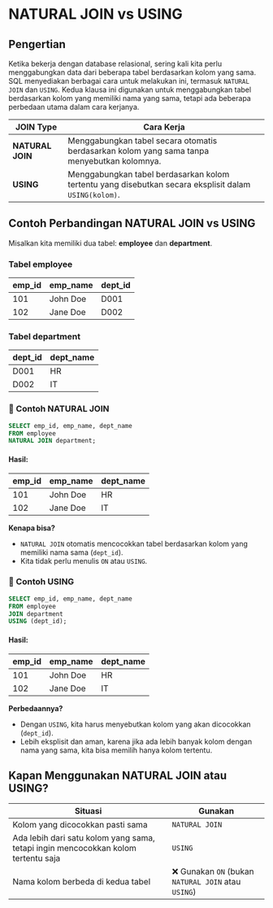 # NATURAL JOIN vs USING

## Pengertian

Ketika bekerja dengan database relasional, sering kali kita perlu menggabungkan data dari beberapa tabel berdasarkan kolom yang sama. SQL menyediakan berbagai cara untuk melakukan ini, termasuk `NATURAL JOIN` dan `USING`. Kedua klausa ini digunakan untuk menggabungkan tabel berdasarkan kolom yang memiliki nama yang sama, tetapi ada beberapa perbedaan utama dalam cara kerjanya.

| JOIN Type      | Cara Kerja |
|---------------|------------|
| **NATURAL JOIN** | Menggabungkan tabel secara otomatis berdasarkan kolom yang sama tanpa menyebutkan kolomnya. |
| **USING**       | Menggabungkan tabel berdasarkan kolom tertentu yang disebutkan secara eksplisit dalam `USING(kolom)`. |

## Contoh Perbandingan NATURAL JOIN vs USING

Misalkan kita memiliki dua tabel: **employee** dan **department**.

### Tabel **employee**
| emp_id  | emp_name   | dept_id |
|---------|-----------|---------|
| 101     | John Doe  | D001    |
| 102     | Jane Doe  | D002    |

### Tabel **department**
| dept_id | dept_name        |
|---------|-----------------|
| D001    | HR              |
| D002    | IT              |

### 🔹 Contoh NATURAL JOIN
```sql
SELECT emp_id, emp_name, dept_name
FROM employee
NATURAL JOIN department;
```
#### Hasil:
| emp_id  | emp_name   | dept_name |
|---------|-----------|-----------|
| 101     | John Doe  | HR        |
| 102     | Jane Doe  | IT        |

**Kenapa bisa?**
- `NATURAL JOIN` otomatis mencocokkan tabel berdasarkan kolom yang memiliki nama sama (`dept_id`).
- Kita tidak perlu menulis `ON` atau `USING`.

### 🔹 Contoh USING
```sql
SELECT emp_id, emp_name, dept_name
FROM employee
JOIN department
USING (dept_id);
```
#### Hasil:
| emp_id  | emp_name   | dept_name |
|---------|-----------|-----------|
| 101     | John Doe  | HR        |
| 102     | Jane Doe  | IT        |

**Perbedaannya?**
- Dengan `USING`, kita harus menyebutkan kolom yang akan dicocokkan (`dept_id`).
- Lebih eksplisit dan aman, karena jika ada lebih banyak kolom dengan nama yang sama, kita bisa memilih hanya kolom tertentu.

## Kapan Menggunakan NATURAL JOIN atau USING?

| Situasi | Gunakan |
|---------|------------|
| Kolom yang dicocokkan pasti sama | `NATURAL JOIN` |
| Ada lebih dari satu kolom yang sama, tetapi ingin mencocokkan kolom tertentu saja | `USING` |
| Nama kolom berbeda di kedua tabel | ❌ Gunakan `ON` (bukan `NATURAL JOIN` atau `USING`) |